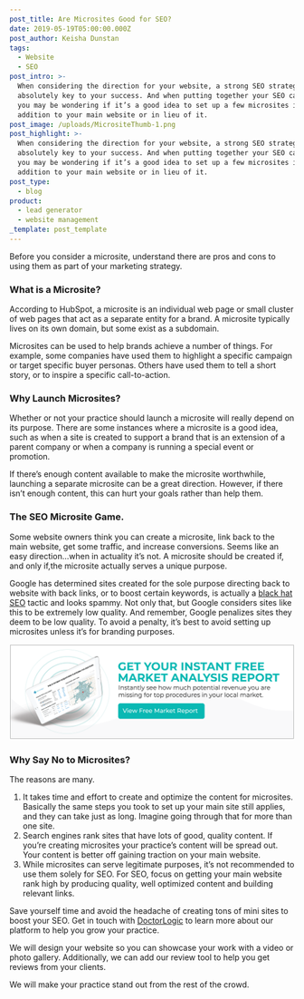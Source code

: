 ```yaml
---
post_title: Are Microsites Good for SEO?
date: 2019-05-19T05:00:00.000Z
post_author: Keisha Dunstan
tags:
  - Website
  - SEO
post_intro: >-
  When considering the direction for your website, a strong SEO strategy is
  absolutely key to your success. And when putting together your SEO campaign,
  you may be wondering if it’s a good idea to set up a few microsites in
  addition to your main website or in lieu of it.
post_image: /uploads/MicrositeThumb-1.png
post_highlight: >-
  When considering the direction for your website, a strong SEO strategy is
  absolutely key to your success. And when putting together your SEO campaign,
  you may be wondering if it’s a good idea to set up a few microsites in
  addition to your main website or in lieu of it.
post_type:
  - blog
product:
  - lead generator
  - website management
_template: post_template
---
```


Before you consider a microsite, understand there are pros and cons to using them as part of your marketing strategy.

### What is a Microsite?

According to HubSpot, a microsite is an individual web page or small cluster of web pages that act as a separate entity for a brand. A microsite typically lives on its own domain, but some exist as a subdomain.

Microsites can be used to help brands achieve a number of things. For example, some companies have used them to highlight a specific campaign or target specific buyer personas. Others have used them to tell a short story, or to inspire a specific call-to-action.

### Why Launch Microsites?

Whether or not your practice should launch a microsite will really depend on its purpose. There are some instances where a microsite is a good idea, such as when a site is created to support a brand that is an extension of a parent company or when a company is running a special event or promotion.

If there’s enough content available to make the microsite worthwhile, launching a separate microsite can be a great direction. However, if there isn’t enough content, this can hurt your goals rather than help them.

### The SEO Microsite Game.

Some website owners think you can create a microsite, link back to the main website, get some traffic, and increase conversions. Seems like an easy direction…when in actuality it’s not. A microsite should be created if, and only if,the microsite actually serves a unique purpose.

Google has determined sites created for the sole purpose directing back to website with back links, or to boost certain keywords, is actually a [black hat SEO](https://www.wordstream.com/black-hat-seo) tactic and looks spammy. Not only that, but Google considers sites like this to be extremely low quality. And remember, Google penalizes sites they deem to be low quality. To avoid a penalty, it’s best to avoid setting up microsites unless it’s for branding purposes.

[![Get Your Free Market Analysis](/uploads/analysis.png "Get Your Free Market Analysis")](https://doctorlogic.com/analysis?utm_campaign=Market%20Analysis&utm_source=Market%20Analysis&utm_medium=Market%20Analysis%20CTA "Get Your Free Market Analysis")

### Why Say No to Microsites?

The reasons are many.

1. It takes time and effort to create and optimize the content for microsites. Basically the same steps you took to set up your main site still applies, and they can take just as long. Imagine going through that for more than one site.
2. Search engines rank sites that have lots of good, quality content. If you’re creating microsites your practice’s content will be spread out. Your content is better off gaining traction on your main website.
3. While microsites can serve legitimate purposes, it’s not recommended to use them solely for SEO. For SEO, focus on getting your main website rank high by producing quality, well optimized content and building relevant links.

Save yourself time and avoid the headache of creating tons of mini sites to boost your SEO. Get in touch with [DoctorLogic](https://doctorlogic.com/) to learn more about our platform to help you grow your practice.

We will design your website so you can showcase your work with a video or photo gallery. Additionally, we can add our review tool to help you get reviews from your clients.

We will make your practice stand out from the rest of the crowd.

